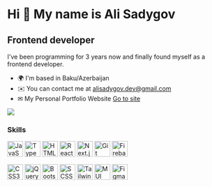 
Hi 👋 My name is Ali Sadygov
===============================

Frontend developer
-----------------

I've been programming for 3 years now and finally found myself as a frontend developer.

* 🌍  I'm based in Baku/Azerbaijan
* ✉️  You can contact me at [alisadygov.dev@gmail.com](mailto:alisadygov.dev@gmail.com)
* ✉   My Personal Portfolio Website <a href="https://portfolio-alisadygov.netlify.app/" target="_blank">Go to site</a>

<a href="https://www.github.com/Ali-Sadygov" target="_blank" rel="noreferrer"><img
src="https://img.shields.io/github/followers/Ali-Sadygov?logo=github&style=for-the-badge&color=0891b2&labelColor=1c1917" /></a>
### Skills

<p align="left">
<a href="https://developer.mozilla.org/en-US/docs/Web/JavaScript" target="_blank" rel="noreferrer"><img src="https://raw.githubusercontent.com/danielcranney/readme-generator/main/public/icons/skills/javascript-colored.svg" width="36" height="36" alt="JavaScript" /></a>
<a href="https://www.typescriptlang.org/" target="_blank" rel="noreferrer"><img src="https://raw.githubusercontent.com/danielcranney/readme-generator/main/public/icons/skills/typescript-colored.svg" width="36" height="36" alt="TypeScript" /></a>
<a href="https://developer.mozilla.org/en-US/docs/Glossary/HTML5" target="_blank" rel="noreferrer"><img src="https://raw.githubusercontent.com/danielcranney/readme-generator/main/public/icons/skills/html5-colored.svg" width="36" height="36" alt="HTML5" /></a>
<a href="https://reactjs.org/" target="_blank" rel="noreferrer"><img src="https://raw.githubusercontent.com/danielcranney/readme-generator/main/public/icons/skills/react-colored.svg" width="36" height="36" alt="React" /></a>
<a href="https://nextjs.org/" target="_blank" rel="noreferrer"><img src="https://miro.medium.com/v2/resize:fit:1258/1*okiCUvTUJLtOqJv1dMzwpA.png" width="36" height="36" alt="Next.js" /></a>
<a href="https://git-scm.com/" target="_blank" rel="noreferrer"><img src="https://git-scm.com/images/logos/downloads/Git-Icon-1788C.png" width="36" height="36" alt="Git" /></a>
  <a href="https://firebase.google.com/?gad_source=1&gclid=Cj0KCQiAnfmsBhDfARIsAM7MKi2jff7uMzbAX99YZel-BwrvJFv4emg44UzLGzp-X7BTnomLVHz59oIaAv75EALw_wcB&gclsrc=aw.ds" target="_blank" rel="noreferrer"><img src="https://cdn.icon-icons.com/icons2/2699/PNG/512/firebase_logo_icon_171157.png" width="36" height="36" alt="Firebase" /></a>

<a href="https://www.w3.org/TR/CSS/#css" target="_blank" rel="noreferrer"><img src="https://raw.githubusercontent.com/danielcranney/readme-generator/main/public/icons/skills/css3-colored.svg" width="36" height="36" alt="CSS3" /></a>
<a href="https://jquery.com/" target="_blank" rel="noreferrer"><img src="https://emaillistvalidation.com/blog/content/images/2023/10/jquery.gif" width="36" height="36" alt="jQuery" /></a>
<a href="https://getbootstrap.com/" target="_blank" rel="noreferrer"><img src="https://raw.githubusercontent.com/danielcranney/readme-generator/main/public/icons/skills/bootstrap-colored.svg" width="36" height="36" alt="Bootstrap" /></a>
<a href="https://sass-lang.com/styleguide/brand/" target="_blank" rel="noreferrer"><img src="https://w7.pngwing.com/pngs/425/902/png-transparent-sass-style-sheet-language-cascading-style-sheets-logo-sass-purple-violet-text-thumbnail.png" width="36" height="36" alt="SCSS" /></a>
<a href="https://tailwindcss.com/" target="_blank" rel="noreferrer"><img src="https://upload.wikimedia.org/wikipedia/commons/thumb/d/d5/Tailwind_CSS_Logo.svg/2560px-Tailwind_CSS_Logo.svg.png" width="36" height="36" alt="TailwindCSS" /></a>
<a href="https://mui.com/material-ui/material-icons/" target="_blank" rel="noreferrer"><img src="https://mui.com/static/logo.png" width="36" height="36" alt="MUI" /></a>
<a href="https://www.figma.com/" target="_blank" rel="noreferrer"><img src="https://raw.githubusercontent.com/danielcranney/readme-generator/main/public/icons/skills/figma-colored.svg" width="36" height="36" alt="Figma" /></a>
</p>
